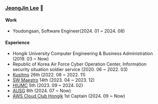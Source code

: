 ### [JeongJin Lee](https://wjdwls.notion.site/JeongJin-21c3d7ce89ab4e3b8d5d109d0b2f732b?pvs=4) 🎈


<!--![Top Langs](https://github-readme-stats.vercel.app/api/top-langs/?username=dl-00-e8&layout=compact&theme=dark)-->
#### Work
* Youdongsan, Software Engineer(2024. 01 ~ 2024. 08)


#### Experience
* Hongik University Computer Engineering & Business Administration (2019. 03 ~ Now)
* Republic of Korea Air Force Cyber Operation Center, Information security situation soldier service (2020. 06 ~ 2022. 03)
* [Kusitms](https://www.kusitms.com/) 26th (2022. 08 ~ 2022. 11)
* [SW Maestro](https://swmaestro.org/) 14th (2023. 04 ~ 2023. 12)
* [HIUMC](https://github.com/HIUMC) 5th (2023. 09 ~ 2024. 02)
* [AUSG](https://ausg.me/) 8th (2024. 07 ~ Now)
* [AWS Cloud Club Hongik](https://awscloudclubs.kr/) 1st Captain (2024. 09 ~ Now)

<!-- #### Teck Stacks
<img src="https://img.shields.io/badge/java-007396?style=for-the-badge&logo=java&logoColor=white"> <img src="https://img.shields.io/badge/spring-6DB33F?style=for-the-badge&logo=spring&logoColor=white">   <img src="https://img.shields.io/badge/c++-00599C?style=for-the-badge&logo=c%2B%2B&logoColor=white"> <img src="https://img.shields.io/badge/python-3776AB?style=for-the-badge&logo=python&logoColor=white">   <img src="https://img.shields.io/badge/mysql-4479A1?style=for-the-badge&logo=mysql&logoColor=white"> <img src="https://img.shields.io/badge/Docker-2496ED?style=for-the-badge&logo=docker&logoColor=white"> <img src="https://img.shields.io/badge/Github Actions-2088FF?style=for-the-badge&logo=githubactions&logoColor=white"> <img src="https://img.shields.io/badge/Amazon EC2-FF9900?style=for-the-badge&logo=amazonec2&logoColor=white"> <img src="https://img.shields.io/badge/Amazon RDS-527FFF?style=for-the-badge&logo=amazonrds&logoColor=white">

#### Tools
<img src="https://img.shields.io/badge/intellij idea-000000?style=for-the-badge&logo=intellijidea&logoColor=white"> <img src="https://img.shields.io/badge/vscode-007ACC?style=for-the-badge&logo=visualstudiocode&logoColor=white"> <img src="https://img.shields.io/badge/postman-FF6C37?style=for-the-badge&logo=postman&logoColor=white">  <img src="https://img.shields.io/badge/swagger-85EA2D?style=for-the-badge&logo=swagger&logoColor=white"> <img src="https://img.shields.io/badge/github-181717?style=for-the-badge&logo=github&logoColor=white"> <img src="https://img.shields.io/badge/slack-4A154B?style=for-the-badge&logo=slack&logoColor=white"> <img src="https://img.shields.io/badge/notion-000000?style=for-the-badge&logo=notion&logoColor=white">


[![Solved.ac프로필](http://mazassumnida.wtf/api/generate_badge?boj=sso07012)](https://solved.ac/sso07012) 
![Anurag's github stats](https://github-readme-stats.vercel.app/api?username=dl-00-e8&show_icons=true&theme=dark) -->
<!--
**dl-00-e8/dl-00-e8** is a ✨ _special_ ✨ repository because its `README.md` (this file) appears on your GitHub profile.

Here are some ideas to get you started:

- 🔭 I’m currently working on ...
- 🌱 I’m currently learning ...
- 👯 I’m looking to collaborate on ...
- 🤔 I’m looking for help with ...
- 💬 Ask me about ...
- 📫 How to reach me: ...
- 😄 Pronouns: ...
- ⚡ Fun fact: ...
-->

